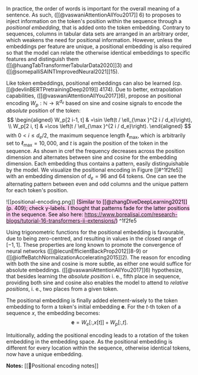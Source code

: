 
In practice, the order of words is important for the overall meaning of a sentence. As such, ([[@vaswaniAttentionAllYou2017]] 6) to proposes to inject information on the token's position within the sequence through a *positional embedding*, that is added onto the token embedding. Contrary to sequences, columns in tabular data sets are arranged in an arbitrary order, which weakens the need for positional information. However, unless the embeddings per feature are unique, a positional embedding is also required so that the model can relate the otherwise identical embeddings to specific features and distinguish them ([[@huangTabTransformerTabularData2020]]3) and ([[@somepalliSAINTImprovedNeural2021]]15).

Like token embeddings, positional embeddings can also be learned (cp. [[@devlinBERTPretrainingDeep2019]] 4174). Due to better, extrapolation capabilities, ([[@vaswaniAttentionAllYou2017]]6), propose an positional encoding $W_p: \mathbb{N} \rightarrow \mathbb{R}^{d_{e}}$ based on sine and cosine signals to encode the *absolute* position of the token:
$$
\begin{aligned}
W_p[2 i-1, t] & =\sin \left(t / \ell_{\max }^{2 i / d_e}\right), \\
W_p[2 i, t] & =\cos \left(t / \ell_{\max }^{2 i / d_e}\right).
\end{aligned}
$$
with $0<i \leq d_{e} / 2$, the maximum sequence length $\ell_{\max}$, which is arbitrarily set to $\ell_{\max}=10{,}000$, and $t$ is again the position of the token in the sequence. As shown in cref the frequency decreases across the position dimension and alternates between sine and cosine for the embedding dimension. Each embedding thus contains a pattern, easily distinguishable by the model. We visualize the positional encoding in Figure [[#^1f2fe5]] with an embedding dimension of $d_e=96$ and 64 tokens. One can see the alternating pattern between even and odd columns and the unique pattern for each token's position. 

![[positional-encoding.png]]
<mark style="background: #FFB8EBA6;">(Similar to [[@zhangDiveDeepLearning2021]] (p. 409); check y-labels. I thought that patterns fade for the latter positions in the sequence. See also here: https://www.borealisai.com/research-blogs/tutorial-16-transformers-ii-extensions/)</mark> ^1f2fe5

Using trigonometric functions for the positional embedding is favourable, due to being zero-centred, and resulting in values in the closed range of $[-1,1]$. These properties are long known to promote the convergence of neural networks ([[@lecunEfficientBackProp2012]]8-9) or ([[@ioffeBatchNormalizationAccelerating2015]]2). 
The reason for encoding with both the sine and cosine is more subtle, as either one would suffice for absolute embeddings. ([[@vaswaniAttentionAllYou2017]]6) hypothesize, that besides learning the *absolute position* i. e., fifth place in sequence, providing both sine and cosine also enables the model to attend to *relative positions*, i. e., two places from a given token.

The positional embedding is finally added element-wisely to the token embedding to form a token's initial embedding $\boldsymbol{e}$. For the $t$-th token of a sequence $x$, the embedding becomes:
$$
\tag{3}
\boldsymbol{e}=W_e[:, x[t]]+W_p[:, t] .
$$

Intuitionally, adding the positional encoding leads to a rotation of the token embedding in the embedding space. As the positional embedding is different for every location within the sequence, otherwise identical tokens, now have a unique embedding. 

**Notes:**
[[🧵Positional encoding notes]]